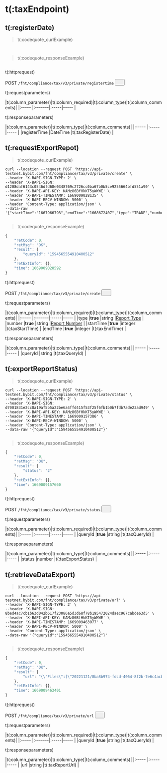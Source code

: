 # t(:taxEndpoint)
## t(:registerDate)
> t(:codequote_curlExample)

```console

```

```python--pybit

```

> t(:codequote_responseExample)

```javascript

```

<p class="fake_header">t(:httprequest)</p>
POST
<code><span id=vpoL2>/fht/compliance/tax/v3/private/registertime</span></code>
<button class="clipboard_button" data-clipboard-action="copy" data-clipboard-target="#vpoL2"><img src="/images/copy_to_clipboard.png" height=15 width=15></img></button>

<p class="fake_header">t(:requestparameters)</p>
|t(:column_parameter)|t(:column_required)|t(:column_type)|t(:column_comments)|
|:----- |:-------|:-----|----- |

<p class="fake_header">t(:responseparameters)</p>
|t(:column_parameter)|t(:column_type)|t(:column_comments)|
|:----- |:-----|----- |
|registerTime |DateTime |t(:taxRegisterDate) |


## t(:requestExportRepot)
> t(:codequote_curlExample)

```console
curl --location --request POST 'https://api-testnet.bybit.com/fht/compliance/tax/v3/private/create' \
--header 'X-BAPI-SIGN-TYPE: 2' \
--header 'X-BAPI-SIGN: d1208daf6143c0546dfd68e0348769c2726cc0ba67b0b5ce9255664bfd551a90' \
--header 'X-BAPI-API-KEY: KAMz86BfHkKT5yWKWE' \
--header 'X-BAPI-TIMESTAMP: 1669009028135' \
--header 'X-BAPI-RECV-WINDOW: 5000' \
--header 'Content-Type: application/json' \
--data-raw '{"startTime":"1667966793","endTime":"1668672407","type":"TRADE","number":"1"}'
```

```python--pybit

```

> t(:codequote_responseExample)

```javascript
{
    "retCode": 0,
    "retMsg": "OK",
    "result": {
        "queryId": "1594565554910400512"
    },
    "retExtInfo": {},
    "time": 1669009028592
}
```

<p class="fake_header">t(:httprequest)</p>
POST
<code><span id=vpoL2>/fht/compliance/tax/v3/private/create</span></code>
<button class="clipboard_button" data-clipboard-action="copy" data-clipboard-target="#vpoL2"><img src="/images/copy_to_clipboard.png" height=15 width=15></img></button>

<p class="fake_header">t(:requestparameters)</p>
|t(:column_parameter)|t(:column_required)|t(:column_type)|t(:column_comments)|
|:----- |:-------|:-----|----- |
|type |<b>true</b> |string |<a href="#reporttype-reporttype">Report Type</a> |
|number |<b>true</b> |string |<a href="#reportnumber-reportnumber">Report Number</a> |
|startTime |<b>true</b> |integer |t(:taxStartTime) |
|endTime |<b>true</b> |integer |t(:taxEndTime) |

<p class="fake_header">t(:responseparameters)</p>
|t(:column_parameter)|t(:column_type)|t(:column_comments)|
|:----- |:-----|----- |
|queryId |string |t(:taxQueryId) |


## t(:exportReportStatus)
> t(:codequote_curlExample)

```console
curl --location --request POST 'https://api-testnet.bybit.com/fht/compliance/tax/v3/private/status' \
--header 'X-BAPI-SIGN-TYPE: 2' \
--header 'X-BAPI-SIGN: d7001831e2cc8a19af5b5a22be6a4ffd415f53f25f6fb1b0b7fdb7ade23ad949' \
--header 'X-BAPI-API-KEY: KAMz86BfHkKT5yWKWE' \
--header 'X-BAPI-TIMESTAMP: 1669009157386' \
--header 'X-BAPI-RECV-WINDOW: 5000' \
--header 'Content-Type: application/json' \
--data-raw '{"queryId":"1594565554910400512"}'
```

```python--pybit

```

> t(:codequote_responseExample)

```javascript
{
    "retCode": 0,
    "retMsg": "OK",
    "result": {
        "status": "2"
    },
    "retExtInfo": {},
    "time": 1669009157660
}
```

<p class="fake_header">t(:httprequest)</p>
POST
<code><span id=vpoL2>/fht/compliance/tax/v3/private/status</span></code>
<button class="clipboard_button" data-clipboard-action="copy" data-clipboard-target="#vpoL2"><img src="/images/copy_to_clipboard.png" height=15 width=15></img></button>

<p class="fake_header">t(:requestparameters)</p>
|t(:column_parameter)|t(:column_required)|t(:column_type)|t(:column_comments)|
|:----- |:-------|:-----|----- |
|queryId |<b>true</b> |string |t(:taxQueryId) |

<p class="fake_header">t(:responseparameters)</p>
|t(:column_parameter)|t(:column_type)|t(:column_comments)|
|:----- |:-----|----- |
|status |number |t(:taxExportStatus) |


## t(:retrieveDataExport)
> t(:codequote_curlExample)

```console
curl --location --request POST 'https://api-testnet.bybit.com/fht/compliance/tax/v3/private/url' \
--header 'X-BAPI-SIGN-TYPE: 2' \
--header 'X-BAPI-SIGN: 8bed4ac7cb1b63d042b617f23086a5d3d68f78b195472024daec967cabde63d5' \
--header 'X-BAPI-API-KEY: KAMz86BfHkKT5yWKWE' \
--header 'X-BAPI-TIMESTAMP: 1669009463077' \
--header 'X-BAPI-RECV-WINDOW: 5000' \
--header 'Content-Type: application/json' \
--data-raw '{"queryId":"1594565554910400512"}'
```

```python--pybit

```

> t(:codequote_responseExample)

```javascript
{
    "retCode": 0,
    "retMsg": "OK",
    "result": {
        "url": "{\"Files\":[\"20221121/8ba8b974-fdcd-4064-8f2b-7e6c4acb2e69/_SUCCESS\",\"20221121/8ba8b974-fdcd-4064-8f2b-7e6c4acb2e69/part-00000-15c42bbd-30ae-41b4-804e-6deba556374f-c000\"],\"Basepath\":\"https://testnet-bybit-tax-api-170593-ap-southeast-1-xaky06.s3.ap-southeast-1.amazonaws.com\"}"
    },
    "retExtInfo": {},
    "time": 1669009463401
}
```

<p class="fake_header">t(:httprequest)</p>
POST
<code><span id=vpoL2>/fht/compliance/tax/v3/private/url</span></code>
<button class="clipboard_button" data-clipboard-action="copy" data-clipboard-target="#vpoL2"><img src="/images/copy_to_clipboard.png" height=15 width=15></img></button>

<p class="fake_header">t(:requestparameters)</p>
|t(:column_parameter)|t(:column_required)|t(:column_type)|t(:column_comments)|
|:----- |:-------|:-----|----- |
|queryId |<b>true</b> |string |t(:taxQueryId) |

<p class="fake_header">t(:responseparameters)</p>
|t(:column_parameter)|t(:column_type)|t(:column_comments)|
|:----- |:-----|----- |
|url |string |t(:taxReportUrl) |



